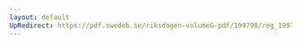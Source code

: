 ```yaml
---
layout: default
UpRedirect: https://pdf.swedeb.se/riksdagen-volumeG-pdf/199798/reg_199798/reg_199798_0323.pdf
---
```

